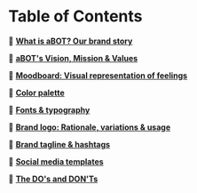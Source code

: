 # Table of Contents

:bookmark_tabs: **[What is aBOT? Our brand story](abot-brand-story.md)**

:bookmark_tabs: **[aBOT's Vision, Mission & Values](abot-values.md)**

:bookmark_tabs: **[Moodboard: Visual representation of feelings](abot-moodboard.md)**

:bookmark_tabs: **[Color palette](abot-color-palette.md)**

:bookmark_tabs: **[Fonts & typography](abot-typography.md)**

:bookmark_tabs: **[Brand logo: Rationale, variations & usage](abot-logo.md)**

:bookmark_tabs: **[Brand tagline & hashtags](abot-tagline-hashtag.md)**

:bookmark_tabs: **[Social media templates](abot-social-media-templates.md)**

:bookmark_tabs: **[The DO's and DON'Ts](abot-dos-and-donts.md)**
